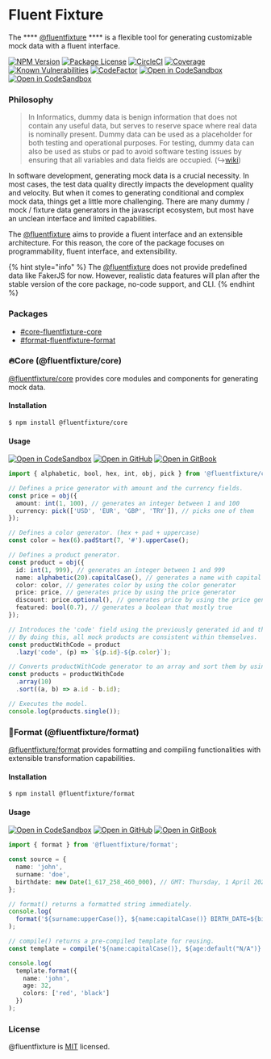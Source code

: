 # Fluent Fixture

The **** [@fluentfixture](https://github.com/fluentfixture) **** is a flexible tool for generating customizable mock data with a fluent interface.

[![NPM Version](https://camo.githubusercontent.com/dadffe9bc1f0150a737c7c7c923713e49fe159ff54bcbc0b465e70716fba80f9/68747470733a2f2f696d672e736869656c64732e696f2f6e706d2f762f40666c75656e74666978747572652f636f72652e737667)](https://www.npmjs.com/package/@fluentfixture/core) [![Package License](https://camo.githubusercontent.com/946e10f97a0a619e3176feb46fe56b88579bc3a6e1a77c7720160ce29d01b41f/68747470733a2f2f696d672e736869656c64732e696f2f6e706d2f6c2f40666c75656e74666978747572652f636f72652e737667)](https://www.npmjs.com/package/@fluentfixture/core) [![CircleCI](https://camo.githubusercontent.com/c23730fb2f12b7599344cc4d4daa71114c89aebeaba74636870db632ac7f2c72/68747470733a2f2f646c2e636972636c6563692e636f6d2f7374617475732d62616467652f696d672f67682f666c75656e74666978747572652f666c75656e74666978747572652f747265652f6d61696e2e7376673f7374796c653d737667)](https://dl.circleci.com/status-badge/redirect/gh/fluentfixture/fluentfixture/tree/main) [![Coverage](https://camo.githubusercontent.com/89c9c645bf79be82701a0809623719c33ea8d175b12060a316fff1fb0004996f/68747470733a2f2f636f766572616c6c732e696f2f7265706f732f6769746875622f666c75656e74666978747572652f666c75656e74666978747572652f62616467652e7376673f6272616e63683d6d61696e2339)](https://coveralls.io/github/fluentfixture/fluentfixture?branch=main) [![Known Vulnerabilities](https://camo.githubusercontent.com/936cff7898ebb4d601599026c59677c0ef18fed048dfbab5a365787e1d87830a/68747470733a2f2f736e796b2e696f2f746573742f6769746875622f666c75656e74666978747572652f666c75656e74666978747572652f62616467652e737667)](https://snyk.io/test/github/fluentfixture/fluentfixture) [![CodeFactor](https://camo.githubusercontent.com/b48f5ee7f5d0a5249a763e600ae4445fb23f412fa3ba1384379921d350b336d9/68747470733a2f2f7777772e636f6465666163746f722e696f2f7265706f7369746f72792f6769746875622f666c75656e74666978747572652f666c75656e74666978747572652f6261646765)](https://www.codefactor.io/repository/github/fluentfixture/fluentfixture) [![Open in CodeSandbox](https://camo.githubusercontent.com/fea481e068f26e251350b77807052bdb6dfe8e5afc0059a724afe97e3d5da103/68747470733a2f2f696d672e736869656c64732e696f2f62616467652f4f70656e253230696e2d436f646553616e64626f782d626c75653f7374796c653d666c61742d737175617265266c6f676f3d636f646573616e64626f78)](https://codesandbox.io/s/github/fluentfixture/fluentfixture/tree/main/sample/02-core) [![Open in CodeSandbox](https://camo.githubusercontent.com/91c5d0d2bfbd8d6b4f6e4cd5ee78681dbdd3fe5b1addaf6024ed478847b7f9f9/68747470733a2f2f696d672e736869656c64732e696f2f62616467652f4f70656e253230696e2d476974426f6f6b2d79656c6c6f773f7374796c653d666c61742d737175617265266c6f676f3d676974626f6f6b)](https://docs.fluentfixture.com/)

### **Philosophy**

> In Informatics, dummy data is benign information that does not contain any useful data, but serves to reserve space where real data is nominally present. Dummy data can be used as a placeholder for both testing and operational purposes. For testing, dummy data can also be used as stubs or pad to avoid software testing issues by ensuring that all variables and data fields are occupied. (↪[wiki](https://en.wikipedia.org/wiki/Dummy\_data))

In software development, generating mock data is a crucial necessity. In most cases, the test data quality directly impacts the development quality and velocity. But when it comes to generating conditional and complex mock data, things get a little more challenging. There are many dummy / mock / fixture data generators in the javascript ecosystem, but most have an unclean interface and limited capabilities.

The [@fluentfixture](https://github.com/fluentfixture) aims to provide a fluent interface and an extensible architecture. For this reason, the core of the package focuses on programmability, fluent interface, and extensibility.

{% hint style="info" %}
The [@fluentfixture](https://github.com/fluentfixture) does not provide predefined data like FakerJS for now. However, realistic data features will plan after the stable version of the core package, no-code support, and CLI.
{% endhint %}

### Packages

* [#core-fluentfixture-core](./#core-fluentfixture-core "mention")
* [#format-fluentfixture-format](./#format-fluentfixture-format "mention")

### 🔥Core (@fluentfixture/core)

[@fluentfixture/core](packages/fluentfixture-core/) provides core modules and components for generating mock data.

#### Installation

```bash
$ npm install @fluentfixture/core
```

#### Usage

[![Open in CodeSandbox](https://camo.githubusercontent.com/fea481e068f26e251350b77807052bdb6dfe8e5afc0059a724afe97e3d5da103/68747470733a2f2f696d672e736869656c64732e696f2f62616467652f4f70656e253230696e2d436f646553616e64626f782d626c75653f7374796c653d666c61742d737175617265266c6f676f3d636f646573616e64626f78)](https://codesandbox.io/s/github/fluentfixture/fluentfixture/tree/main/sample/02-core) [![Open in GitHub](https://camo.githubusercontent.com/2cc17ac141e499106ea5630a4effeba323c90f01b700f5d51cf223b0fd56ed83/68747470733a2f2f696d672e736869656c64732e696f2f62616467652f4f70656e253230696e2d4769746875622d677265656e3f7374796c653d666c61742d737175617265266c6f676f3d676974687562)](https://github.com/fluentfixture/fluentfixture/tree/main/sample/02-core) [![Open in GitBook](https://camo.githubusercontent.com/91c5d0d2bfbd8d6b4f6e4cd5ee78681dbdd3fe5b1addaf6024ed478847b7f9f9/68747470733a2f2f696d672e736869656c64732e696f2f62616467652f4f70656e253230696e2d476974426f6f6b2d79656c6c6f773f7374796c653d666c61742d737175617265266c6f676f3d676974626f6f6b)](https://docs.fluentfixture.com/packages/fluentfixture-core)

```typescript
import { alphabetic, bool, hex, int, obj, pick } from '@fluentfixture/core';

// Defines a price generator with amount and the currency fields.
const price = obj({
  amount: int(1, 100), // generates an integer between 1 and 100
  currency: pick(['USD', 'EUR', 'GBP', 'TRY']), // picks one of them
});

// Defines a color generator. (hex + pad + uppercase)
const color = hex(6).padStart(7, '#').upperCase(); 

// Defines a product generator.
const product = obj({
  id: int(1, 999), // generates an integer between 1 and 999
  name: alphabetic(20).capitalCase(), // generates a name with capital case
  color: color, // generates color by using the color generator
  price: price, // generates price by using the price generator
  discount: price.optional(), // generates price by using the price generator or undefined
  featured: bool(0.7), // generates a boolean that mostly true
});

// Introduces the 'code' field using the previously generated id and the color.
// By doing this, all mock products are consistent within themselves.
const productWithCode = product
  .lazy('code', (p) => `${p.id}-${p.color}`);

// Converts productWithCode generator to an array and sort them by using the id field.
const products = productWithCode
  .array(10)
  .sort((a, b) => a.id - b.id);

// Executes the model.
console.log(products.single());
```

### 💎Format (@fluentfixture/format)

[@fluentfixture/format](packages/fluentfixture-format/) provides formatting and compiling functionalities with extensible transformation capabilities.

#### Installation

```bash
$ npm install @fluentfixture/format
```

#### Usage

[![Open in CodeSandbox](https://camo.githubusercontent.com/fea481e068f26e251350b77807052bdb6dfe8e5afc0059a724afe97e3d5da103/68747470733a2f2f696d672e736869656c64732e696f2f62616467652f4f70656e253230696e2d436f646553616e64626f782d626c75653f7374796c653d666c61742d737175617265266c6f676f3d636f646573616e64626f78)](https://codesandbox.io/s/github/fluentfixture/fluentfixture/tree/main/sample/01-format) [![Open in GitHub](https://camo.githubusercontent.com/2cc17ac141e499106ea5630a4effeba323c90f01b700f5d51cf223b0fd56ed83/68747470733a2f2f696d672e736869656c64732e696f2f62616467652f4f70656e253230696e2d4769746875622d677265656e3f7374796c653d666c61742d737175617265266c6f676f3d676974687562)](https://github.com/fluentfixture/fluentfixture/tree/main/sample/01-format) [![Open in GitBook](https://camo.githubusercontent.com/91c5d0d2bfbd8d6b4f6e4cd5ee78681dbdd3fe5b1addaf6024ed478847b7f9f9/68747470733a2f2f696d672e736869656c64732e696f2f62616467652f4f70656e253230696e2d476974426f6f6b2d79656c6c6f773f7374796c653d666c61742d737175617265266c6f676f3d676974626f6f6b)](https://docs.fluentfixture.com/packages/fluentfixture-format)

```typescript
import { format } from '@fluentfixture/format';

const source = {
  name: 'john',
  surname: 'doe',
  birthdate: new Date(1_617_258_460_000), // GMT: Thursday, 1 April 2021 06:27:40
};

// format() returns a formatted string immediately.
console.log(
  format('${surname:upperCase()}, ${name:capitalCase()} BIRTH_DATE=${birthdate:date("MM-DD-YYYY")}', source),
);

// compile() returns a pre-compiled template for reusing.
const template = compile('${name:capitalCase()}, ${age:default("N/A")} >> ${colors:join("+")}');

console.log(
  template.format({
    name: 'john',
    age: 32,
    colors: ['red', 'black']
  })
);
```

### License

@fluentfixture is [MIT](https://github.com/fluentfixture/fluentfixture/blob/main/LICENSE) licensed.
